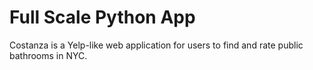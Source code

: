 # Full Scale Python App

Costanza is a Yelp-like web application for users to find and rate public bathrooms in NYC.